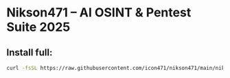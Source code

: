 # Nikson471 – AI OSINT & Pentest Suite 2025

## Install full:
```bash
curl -fsSL https://raw.githubusercontent.com/icon471/nikson471/main/nikson471-full-installer.sh | bash
